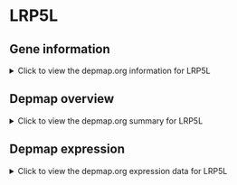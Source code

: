 <h1>LRP5L</h1>

<h2>Gene information</h2>
<details>
  <summary>Click to view the depmap.org information for LRP5L</summary>
  <iframe src="https://depmap.org/portal/gene/LRP5L?tab=about" style="border:none;width:100%;height:800px"></iframe>
</details>

<h2>Depmap overview</h2>
<details>
  <summary>Click to view the depmap.org summary for LRP5L</summary>
  <iframe src="https://depmap.org/portal/gene/LRP5L?tab=overview" style="border:none;width:100%;height:800px"></iframe>
</details>

<h2>Depmap expression</h2>
<details>
  <summary>Click to view the depmap.org expression data for LRP5L</summary>
  <iframe src="https://depmap.org/portal/gene/LRP5L?tab=characterization" style="border:none;width:100%;height:800px"></iframe>
</details>


<!--
<h2>Reactome Pathway diagram</h2>
PNAME
-->


